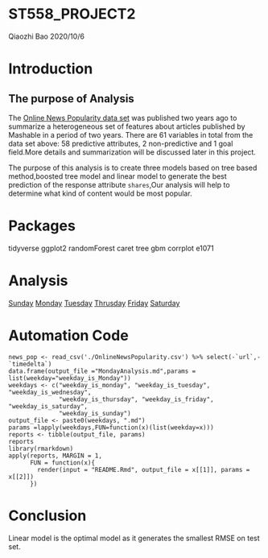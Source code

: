 ST558\_PROJECT2
================
Qiaozhi Bao
2020/10/6

# Introduction

## The purpose of Analysis

The [Online News Popularity data
set](%22https://archive.ics.uci.edu/ml/datasets/Online+News+Popularity%22)
was published two years ago to summarize a heterogeneous set of features
about articles published by Mashable in a period of two years. There are
61 variables in total from the data set above: 58 predictive attributes,
2 non-predictive and 1 goal field.More details and summarization will be
discussed later in this project.

The purpose of this analysis is to create three models based on tree based method,boosted tree model and linear model to generate the best prediction of the response attribute ``shares``,Our analysis will help to determine what kind of content would be most popular.

# Packages
tidyverse
ggplot2
randomForest
caret
tree
gbm
corrplot
e1071

# Analysis 
[Sunday](weekday_is_sunday.md)
[Monday](https://github.com/QIAOZHIBAO0104/ST558-Project2/blob/main/weekday_is_monday.md)
[Tuesday](https://github.com/QIAOZHIBAO0104/ST558-Project2/blob/main/weekday_is_tuesday.md)
[Thrusday](https://github.com/QIAOZHIBAO0104/ST558-Project2/blob/main/weekday_is_thursday.md)
[Friday](https://github.com/QIAOZHIBAO0104/ST558-Project2/blob/main/weekday_is_friday.md)
[Saturday](https://github.com/QIAOZHIBAO0104/ST558-Project2/blob/main/weekday_is_saturday.md)


# Automation Code
```{r}
news_pop <- read_csv('./OnlineNewsPopularity.csv') %>% select(-`url`,-`timedelta`)
data.frame(output_file ="MondayAnalysis.md",params = list(weekday="weekday_is_Monday"))
weekdays <- c("weekday_is_monday", "weekday_is_tuesday", "weekday_is_wednesday",
              "weekday_is_thursday", "weekday_is_friday", "weekday_is_saturday",
              "weekday_is_sunday")
output_file <- paste0(weekdays, ".md")
params =lapply(weekdays,FUN=function(x)(list(weekday=x)))
reports <- tibble(output_file, params)
reports
library(rmarkdown)
apply(reports, MARGIN = 1,
      FUN = function(x){
        render(input = "README.Rmd", output_file = x[[1]], params = x[[2]])
      })
```

# Conclusion
Linear model is the optimal model as it generates the smallest RMSE on test set.
